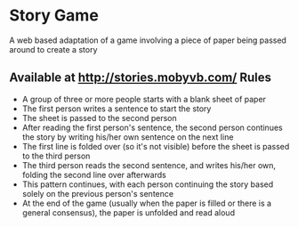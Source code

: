 Story Game
==========
A web based adaptation of a game involving a piece of paper being passed around to create a story

Available at http://stories.mobyvb.com/
Rules
-----
* A group of three or more people starts with a blank sheet of paper
* The first person writes a sentence to start the story
* The sheet is passed to the second person
* After reading the first person's sentence, the second person continues the story by writing his/her own sentence on the next line
* The first line is folded over (so it's not visible) before the sheet is passed to the third person
* The third person reads the second sentence, and writes his/her own, folding the second line over afterwards
* This pattern continues, with each person continuing the story based solely on the previous person's sentence
* At the end of the game (usually when the paper is filled or there is a general consensus), the paper is unfolded and read aloud
